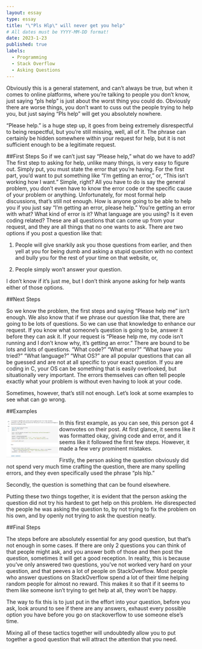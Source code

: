 ```yaml
---
layout: essay
type: essay
title: "\"Pls Hlp\" will never get you help"
# All dates must be YYYY-MM-DD format!
date: 2023-1-23
published: true
labels:
  - Programming
  - Stack Overflow
  - Asking Questions
---
```

Obviously this is a general statement, and can’t always be true, but when it comes to online platforms, where you’re talking to people you don’t know, just saying “pls help” is just about the worst thing you could do. Obviously there are worse things, you don’t want to cuss out the people trying to help you, but just saying “Pls help” will get you absolutely nowhere.
	
“Please help.” is a huge step up, it goes from being extremely disrespectful to being respectful, but you’re still missing, well, all of it. The phrase can certainly be hidden somewhere within your request for help, but it is not sufficient enough to be a legitimate request.
	
##First Steps
	So if we can’t just say “Please help,” what do we have to add? The first step to asking for help, unlike many things, is very easy to figure out. Simply put, you must state the error that you’re having. For the first part, you’d want to put something like “I’m getting an error,” or, “This isn’t working how I want.” Simple, right? All you have to do is say the general problem, you don’t even have to know the error code or the specific cause of your problem or anything. 
	Unfortunately, for most formal help discussions, that’s still not enough. How is anyone going to be able to help you if you just say “I’m getting an error, please help.” You’re getting an error with what?  What kind of error is it? What language are you using? Is it even coding related? These are all questions that can come up from your request, and they are all things that no one wants to ask. There are two options if you post a question like that: 

1. People will give snarkily ask you those questions from earlier, and then yell at you for being dumb and asking a stupid question with no context and bully you for the rest of your time on that website, or, 

2. People simply won’t answer your question.

I don’t know if it’s just me, but I don’t think anyone asking for help wants either of those options. 

##Next Steps

So we know the problem, the first steps and saying “Please help me” isn’t enough. We also know that if we phrase our question like that, there are going to be lots of questions. So we can use that knowledge to enhance our request. If you know what someone’s question is going to be, answer it before they can ask it. If your request is “Please help me, my code isn’t running and I don’t know why, it’s getting an error.” There are bound to be lots and lots of questions. “What code?” “What error?” “What have you tried?” “What language?” “What OS?” are all popular questions that can all be guessed and are not at all specific to your exact question. If you are coding in C, your OS can be something that is easily overlooked, but situationally very important. The errors themselves can often tell people exactly what your problem is without even having to look at your code.

Sometimes, however, that’s still not enough. Let’s look at some examples to see what can go wrong.

##Examples

<img class="img-fluid" src="../img/example.JPG" align="left" height="100">

In this first example, as you can see, this person got 4 downvotes on their post. At first glance, it seems like it was formatted okay, giving code and error, and it seems like it followed the first few steps. However, it made a few very prominent mistakes.

Firstly, the person asking the question obviously did not spend very much time crafting the question, there are many spelling errors, and they even specifically used the phrase “pls hlp.”

Secondly, the question is something that can be found elsewhere.
	
Putting these two things together, it is evident that the person asking the question did not try his hardest to get help on this problem. He disrespected the people he was asking the question to, by not trying to fix the problem on his own, and by openly not trying to ask the question neatly. 

##Final Steps

The steps before are absolutely essential for any good question, but that’s not enough in some cases. If there are only 2 questions you can think of that people might ask, and you answer both of those and then post the question, sometimes it will get a good reception. In reality, this is because you’ve only answered two questions, you’ve not worked very hard on your question, and that peeves a lot of people on StackOverflow. Most people who answer questions on StackOverflow spend a lot of their time helping random people for almost no reward. This makes it so that if it seems to them like someone isn’t trying to get help at all, they won’t be happy. 

The way to fix this is to just put in the effort into your question, before you ask, look around to see if there are any answers, exhaust every possible option you have before you go on stackoverflow to use someone else’s time.

Mixing all of these tactics together will undoubtedly allow you to put together a good question that will attract the attention that you need.

